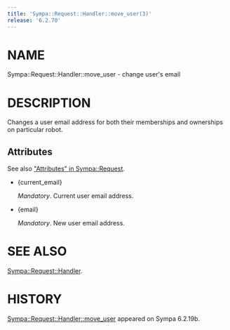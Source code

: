 ```yaml
---
title: 'Sympa::Request::Handler::move_user(3)'
release: '6.2.70'
---
```


# NAME

Sympa::Request::Handler::move\_user - change user's email

# DESCRIPTION

Changes a user email address for both their memberships and ownerships
on particular robot.

## Attributes

See also ["Attributes" in Sympa::Request](./Sympa-Request.3.md#attributes).

- {current\_email}

    _Mandatory_.
    Current user email address.

- {email}

    _Mandatory_.
    New user email address.

# SEE ALSO

[Sympa::Request::Handler](./Sympa-Request-Handler.3.md).

# HISTORY

[Sympa::Request::Handler::move\_user](./Sympa-Request-Handler-move_user.3.md) appeared on Sympa 6.2.19b.
